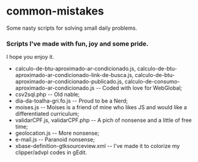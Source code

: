 common-mistakes
===============

Some nasty scripts for solving small daily problems.

### Scripts I've made with fun, joy and some pride.

I hope you enjoy it.

- calculo-de-btu-aproximado-ar-condicionado.js, calculo-de-btu-aproximado-ar-condicionado-link-de-busca.js, calculo-de-btu-aproximado-ar-condicionado-publicado.js, calculo-de-consumo-aproximado-ar-condicionado.js -- Coded with love for WebGlobal;
- csv2sql.php -- Old nable;
- dia-da-toalha-gri.fo.js -- Proud to be a Nerd;
- moises.js -- Moises is a friend of mine who likes JS and would like a differentiated curriculum;
- validarCPF.js, validarCPF.php -- A pich of nonsense and a little of free time;
- geolocation.js -- More nonsense;
- e-mail.js -- Paranoid nonsense;
- xbase-definition-gtksourceview.xml -- I've made it to colorize my clipper/advpl codes in gEdit.